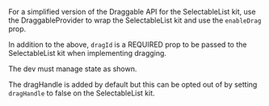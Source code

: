 For a simplified version of the Draggable API for the SelectableList kit, use the DraggableProvider to wrap the SelectableList kit and use the `enableDrag` prop. 

In addition to the above, `dragId` is a REQUIRED prop to be passed to the SelectableList kit when implementing dragging.

The dev must manage state as shown.

The dragHandle is added by default but this can be opted out of by setting `dragHandle` to false on the SelectableList kit.
